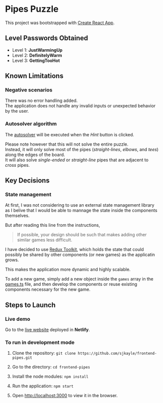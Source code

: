 # Pipes Puzzle

This project was bootstrapped with [Create React App](https://github.com/facebook/create-react-app).

## Level Passwords Obtained

- Level 1: **JustWarmingUp**
- Level 2: **DefinitelyWarm**
- Level 3: **GettingTooHot**

## Known Limitations

### Negative scenarios

There was no error handling added.\
The application does not handle any invalid inputs or unexpected behavior by the user.

### Autosolver algorithm

The [autosolver](./src/utils/autosolvers.ts) will be executed when the _Hint_ button is clicked.

Please note however that this will not solve the entire puzzle.\
Instead, it will only solve most of the pipes (_straight-lines_, _elbows_, and _tees_) along the edges of the board.\
It will also solve _single-ended_ or _straight-line_ pipes that are adjacent to _cross_ pipes.

## Key Decisions

### State management

At first, I was not considering to use an external state management library as I belive that I would be able to mannage the state inside the components themselves.

But after reading this line from the instructions,

> If possible, your design should be such that makes adding other similar games less difficult.

I have decided to use [Redux Toolkit](https://redux-toolkit.js.org/), which holds the state that could possibly be shared by other components (or new games) as the applicatin grows.

This makes the application more dynamic and highly scalable.

To add a new game, simply add a new object inside the `games` array in the [games.ts](./src/config/games.ts) file, and then develop the components or reuse existing components necessary for the new game.

## Steps to Launch

### Live demo

Go to the [live website](https://sjkayle-game-center.netlify.app/) deployed in **Netlify**.

### To run in development mode

1. Clone the repository: `git clone https://github.com/sjkayle/frontend-pipes.git`

2. Go to the directory: `cd frontend-pipes`

3. Install the node modules: `npm install`

4. Run the application: `npm start`

5. Open [http://localhost:3000](http://localhost:3000) to view it in the browser.
